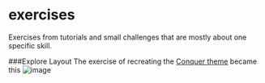 # exercises

Exercises from tutorials and small challenges that are mostly about one specific skill. 


###Explore Layout
The exercise of recreating the [Conquer theme](http://www.free-css.com/free-css-templates/page196/conquer) became this
![image](https://user-images.githubusercontent.com/17909419/37234618-eb18b4d2-23c6-11e8-808f-53bba5d00d48.png)
